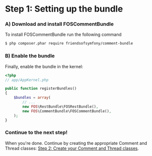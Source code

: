 Step 1: Setting up the bundle
=============================
### A) Download and install FOSCommentBundle

To install FOSCommentBundle run the following command

``` bash
$ php composer.phar require friendsofsymfony/comment-bundle
```

### B) Enable the bundle

Finally, enable the bundle in the kernel:

``` php
<?php
// app/AppKernel.php

public function registerBundles()
{
    $bundles = array(
        // ...
        new FOS\RestBundle\FOSRestBundle(),
        new FOS\CommentBundle\FOSCommentBundle(),
    );
}
```

### Continue to the next step!
When you're done. Continue by creating the appropriate Comment and Thread classes:
[Step 2: Create your Comment and Thread classes](2-create_your_comment_and_thread_classes.md).
